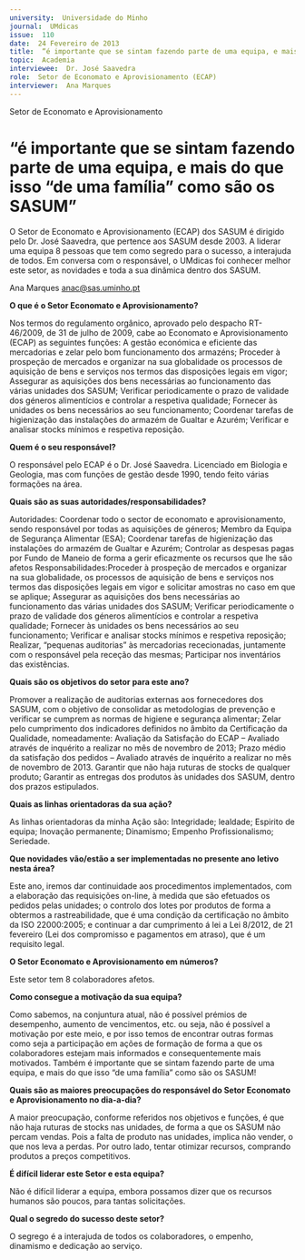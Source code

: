 ```yaml
---
university:  Universidade do Minho
journal:  UMdicas
issue:  110
date:  24 Fevereiro de 2013
title:  “é importante que se sintam fazendo parte de uma equipa, e mais do que isso “de uma família” como são os SASUM”
topic:  Academia
interviewee:  Dr. José Saavedra
role:  Setor de Economato e Aprovisionamento (ECAP)
interviewer:  Ana Marques
---
```



 Setor de Economato e Aprovisionamento

# “é importante que se sintam fazendo parte de uma equipa, e mais do que isso “de uma família” como são os SASUM”

O Setor de Economato e Aprovisionamento (ECAP) dos SASUM é dirigido pelo Dr. José Saavedra, que pertence aos SASUM desde 2003. A liderar uma equipa 8 pessoas que tem como segredo para o sucesso, a interajuda de todos. Em conversa com o responsável, o UMdicas foi conhecer melhor este setor, as novidades e toda a sua dinâmica dentro dos SASUM. 

Ana Marques 
anac@sas.uminho.pt


**O que é o Setor Economato e Aprovisionamento?**

Nos termos do regulamento orgânico, aprovado pelo despacho RT-46/2009, de 31 de julho de 2009, cabe ao Economato e Aprovisionamento (ECAP) as seguintes funções: A gestão económica e eficiente das mercadorias e zelar pelo bom funcionamento dos armazéns; Proceder à prospeção de mercados e organizar na sua globalidade os processos de aquisição de bens e serviços nos termos das disposições legais em vigor; Assegurar as aquisições dos bens necessárias ao funcionamento das várias unidades dos SASUM; Verificar periodicamente o prazo de validade dos géneros alimentícios e controlar a respetiva qualidade; Fornecer às unidades os bens necessários ao seu funcionamento; Coordenar tarefas de higienização das instalações do armazém de Gualtar e Azurém; Verificar e analisar stocks mínimos e respetiva reposição.


**Quem é o seu responsável?**

O responsável pelo ECAP é o Dr. José Saavedra. Licenciado em Biologia e Geologia, mas com funções de gestão desde 1990, tendo feito várias formações na área.


**Quais são as suas autoridades/responsabilidades?**

Autoridades: Coordenar todo o sector de economato e aprovisionamento, sendo responsável por todas as aquisições de géneros; Membro da Equipa de Segurança Alimentar (ESA); Coordenar tarefas de higienização das instalações do armazém de Gualtar e Azurém; Controlar as despesas pagas por Fundo de Maneio de forma a gerir eficazmente os recursos que lhe são afetos
Responsabilidades:Proceder à prospeção de mercados e organizar na sua globalidade, os processos de aquisição de bens e serviços nos termos das disposições legais em vigor e solicitar amostras no caso em que se aplique; Assegurar as aquisições dos bens necessárias ao funcionamento das várias unidades dos SASUM; Verificar periodicamente o prazo de validade dos géneros alimentícios e controlar a respetiva qualidade;
Fornecer às unidades os bens necessários ao seu funcionamento; Verificar e analisar stocks mínimos e respetiva reposição; Realizar, “pequenas auditorias” às mercadorias rececionadas, juntamente com o responsável pela receção das mesmas; Participar nos inventários das existências.


**Quais são os objetivos do setor para este ano?**

Promover a realização de auditorias externas aos fornecedores dos SASUM, com o objetivo de consolidar as metodologias de prevenção e verificar se cumprem as normas de higiene e segurança alimentar; Zelar pelo cumprimento dos indicadores definidos no âmbito da Certificação da Qualidade, nomeadamente: Avaliação da Satisfação do ECAP – Avaliado através de inquérito a realizar no mês de novembro de 2013; Prazo médio da satisfação dos pedidos – Avaliado através de inquérito a realizar no mês de novembro de 2013. Garantir que não haja ruturas de stocks de qualquer produto;
Garantir as entregas dos produtos às unidades dos SASUM, dentro dos prazos estipulados.


**Quais as linhas orientadoras da sua ação?**

As linhas orientadoras da minha Ação são: Integridade; lealdade; Espirito de equipa; Inovação permanente; Dinamismo; Empenho Profissionalismo;
Seriedade.


**Que novidades vão/estão a ser implementadas no presente ano letivo nesta área?**

Este ano, iremos dar continuidade aos procedimentos implementados, com a elaboração das requisições on-line, à medida que são efetuados os pedidos pelas unidades; o controlo dos lotes por produtos de forma a obtermos a rastreabilidade, que é uma condição da certificação no âmbito da ISO 22000:2005; e continuar a dar cumprimento á lei a Lei 8/2012, de 21 fevereiro (Lei dos compromisso e pagamentos em atraso), que é um requisito legal.


**O Setor Economato e Aprovisionamento em números?**

Este setor tem 8 colaboradores afetos.


**Como consegue a motivação da sua equipa?**

Como sabemos, na conjuntura atual, não é possível prémios de desempenho, aumento de vencimentos, etc. ou seja, não é possível a motivação por este meio, e por isso temos de encontrar outras formas como seja a participação em ações de formação de forma a que os colaboradores estejam mais informados e consequentemente mais motivados. Também é importante que se sintam fazendo parte de uma equipa, e mais do que isso “de uma família” como são os SASUM!


**Quais são as maiores preocupações do responsável do Setor Economato e Aprovisionamento no dia-a-dia?**

A maior preocupação, conforme referidos nos objetivos e funções, é que não haja ruturas de stocks nas unidades, de forma a que os SASUM não percam vendas. Pois a falta de produto nas unidades, implica não vender, o que nos leva a perdas. Por outro lado, tentar otimizar recursos, comprando produtos a preços competitivos.


**É difícil liderar este Setor e esta equipa?**

Não é difícil liderar a equipa, embora possamos dizer que os recursos humanos são poucos, para tantas solicitações.


**Qual o segredo do sucesso deste setor?**

O segrego é a interajuda de todos os colaboradores, o empenho, dinamismo e dedicação ao serviço.

